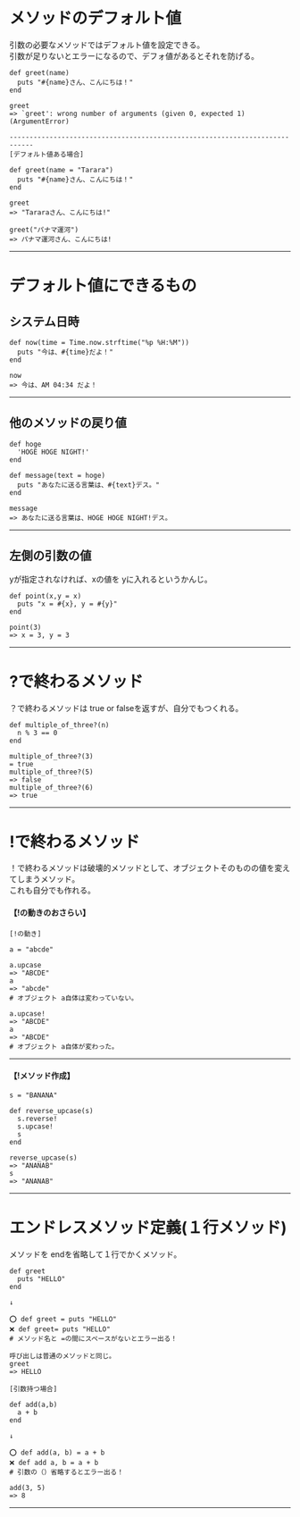 # メソッドのデフォルト値
引数の必要なメソッドではデフォルト値を設定できる。  
引数が足りないとエラーになるので、デフォ値があるとそれを防げる。
~~~
def greet(name)
  puts "#{name}さん、こんにちは！"
end

greet
=> `greet': wrong number of arguments (given 0, expected 1) (ArgumentError)

----------------------------------------------------------------------------
[デフォルト値ある場合]

def greet(name = "Tarara")
  puts "#{name}さん、こんにちは！"
end

greet
=> "Tararaさん、こんにちは!"

greet("パナマ運河")
=> パナマ運河さん、こんにちは!
~~~
***

# デフォルト値にできるもの
## システム日時
~~~
def now(time = Time.now.strftime("%p %H:%M"))
  puts "今は、#{time}だよ！"
end

now
=> 今は、AM 04:34 だよ！
~~~
***

## 他のメソッドの戻り値
~~~
def hoge
  'HOGE HOGE NIGHT!'
end

def message(text = hoge)
  puts "あなたに送る言葉は、#{text}デス。"
end

message
=> あなたに送る言葉は、HOGE HOGE NIGHT!デス。
~~~
***

## 左側の引数の値
yが指定されなければ、xの値を yに入れるというかんじ。
~~~
def point(x,y = x)
  puts "x = #{x}, y = #{y}"
end

point(3)
=> x = 3, y = 3
~~~
***

# ?で終わるメソッド
？で終わるメソッドは true or falseを返すが、自分でもつくれる。
~~~
def multiple_of_three?(n)
  n % 3 == 0
end

multiple_of_three?(3)
= true
multiple_of_three?(5)
=> false
multiple_of_three?(6)
=> true
~~~
***

# !で終わるメソッド
！で終わるメソッドは破壊的メソッドとして、オブジェクトそのものの値を変えてしまうメソッド。  
これも自分でも作れる。  
  
#### 【!の動きのおさらい】
~~~
[!の動き]

a = "abcde"

a.upcase
=> "ABCDE"
a
=> "abcde"
# オブジェクト a自体は変わっていない。

a.upcase!
=> "ABCDE"
a
=> "ABCDE"
# オブジェクト a自体が変わった。
~~~
***

#### 【!メソッド作成】
~~~
s = "BANANA"

def reverse_upcase(s)
  s.reverse!
  s.upcase!
  s
end

reverse_upcase(s)
=> "ANANAB"
s
=> "ANANAB"
~~~
***

# エンドレスメソッド定義(１行メソッド)
メソッドを endを省略して１行でかくメソッド。  
~~~
def greet
  puts "HELLO"
end

↓

⭕️ def greet = puts "HELLO"
❌ def greet= puts "HELLO"
# メソッド名と =の間にスペースがないとエラー出る！

呼び出しは普通のメソッドと同じ。
greet
=> HELLO
~~~~
  
~~~~
[引数持つ場合]

def add(a,b)
  a + b
end

↓

⭕️ def add(a, b) = a + b
❌ def add a, b = a + b
# 引数の（）省略するとエラー出る！

add(3, 5)
=> 8
~~~~
***

